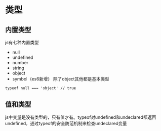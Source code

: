 # 类型
## 内置类型
js有七种内置类型
- null
- undefined
- number
- string
- object
- symbol（es6新增）
除了object其他都是基本类型  
```
typeof null === 'object' // true
```

## 值和类型
js中变量是没有类型的，只有值才有。typeof对undefined和undeclared都返回undefined，通过typeof的安全防范机制来检查undeclared变量
